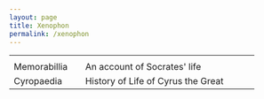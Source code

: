 ```yaml
---
layout: page
title: Xenophon
permalink: /xenophon
---
```


<!--<p class="message">All men by nature desire to know. <i>Metaphysics I</i></p> -->

<table>
  <tbody>
    <tr><th colspan="4"></th></tr>
    <tr>
      <td>Memorabillia</td>
      <td></td>
      <td>An account of Socrates' life</td>
      <td></td>
      <td></td>
      <td></td>
    </tr>
    <tr>
      <td>Cyropaedia</td>
      <td></td>
      <td>History of Life of Cyrus the Great</td>
      <td></td>
      <td></td>
    </tr>
  </tbody>
</table>

